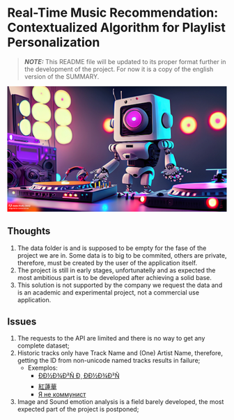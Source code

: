 # Real-Time Music Recommendation: Contextualized Algorithm for Playlist Personalization
> **_NOTE:_** This README file will be updated to its proper format further in the development of the project. For now it is a copy of the english version of the SUMMARY. 

![robot dj](readme/robot.jpg)

## Thoughts
1. The data folder is and is supposed to be empty for the fase of the project we are in. Some data is to big to be commited, others are private, therefore, must be created by the user of the application itself. 
2. The project is still in early stages, unfortunatelly and as expected the most ambitious part is to be developed after achieving a solid base. 
3. This solution is not supported by the company we request the data and is an academic and experimental project, not a commercial use application.

## Issues

1. The requests to the API are limited and there is no way to get any complete dataset;
2. Historic tracks only have Track Name and (One) Artist Name, therefore, getting the ID from non-unicode named tracks results in failure;
    - Exemplos:
      - [ÐÐ½Ð¾Ð²Ñ Ð¸ ÐÐ½Ð¾Ð²Ñ	](https://open.spotify.com/track/2i5stbgx5ZOScBITQFeS8F?si=089ecd32f8d34372)
      - [紅蓮華](https://open.spotify.com/track/23DbzwNJSLo7nkSWjODMvY?si=c474baa56dc3499f)
      - [Я не коммунист](https://open.spotify.com/track/5z7q66tSLgt23wPtCm5z3x?si=575cdb075c6449a7)
3. Image and Sound emotion analysis is a field barely developed, the most expected part of the project is postponed;
